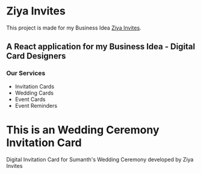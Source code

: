 # Ziya Invites

This project is made for my Business Idea [Ziya Invites](https://ziya-invites.netlify.app/).

## A React application for my Business Idea - Digital Card Designers

### Our Services

-   Invitation Cards
-   Wedding Cards
-   Event Cards
-   Event Reminders

# This is an Wedding Ceremony Invitation Card

Digital Invitation Card for Sumanth's Wedding Ceremony developed by Ziya Invites
